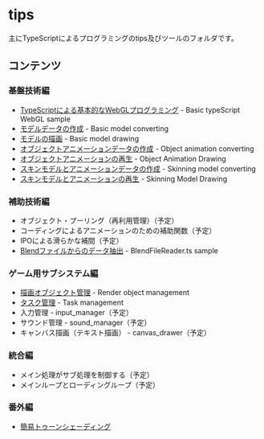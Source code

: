 # tips

主にTypeScriptによるプログラミングのtips及びツールのフォルダです。

## コンテンツ

### 基盤技術編
- [TypeScriptによる基本的なWebGLプログラミング](./basic_webgl_ts/) - Basic typeScript WebGL sample
- [モデルデータの作成](./basic_model_converting/) - Basic model converting
- [モデルの描画](./basic_model_drawing/) - Basic model drawing
- [オブジェクトアニメーションデータの作成](./object_animation_converting/) - Object animation converting
- [オブジェクトアニメーションの再生](./object_animation_drawing/) - Object Animation Drawing
- [スキンモデルとアニメーションデータの作成](./skinning_model_converting/) - Skinning model converting
- [スキンモデルとアニメーションの再生](./skinning_model_drawing/) - Skinning Model Drawing

### 補助技術編
- オブジェクト・プーリング（再利用管理）（予定）
- コーディングによるアニメーションのための補助関数（予定）
- IPOによる滑らかな補間（予定）
- [Blendファイルからのデータ抽出](./blend_file_reader_sample/) - BlendFileReader.ts sample

### ゲーム用サブシステム編
- [描画オブジェクト管理](./render_object_management/) - Render object management
- [タスク管理](./task_management/) - Task management
- 入力管理 - input_manager（予定）
- サウンド管理 - sound_manager（予定）
- キャンバス描画（テキスト描画） - canvas_drawer（予定）

### 統合編
- メイン処理がサブ処理を制御する（予定）
- メインループとローディングループ（予定）

### 番外編
- [簡易トゥーンシェーディング](./complex_toon_drawing/)
